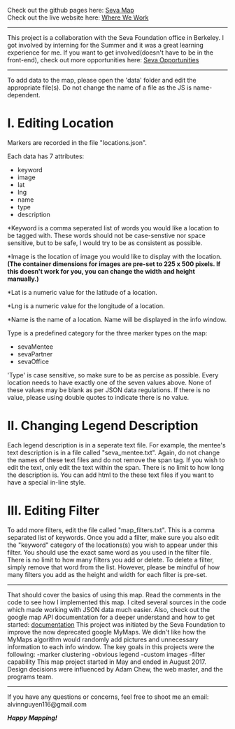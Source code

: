 Check out the github pages here: <a href="https://alvinnguyen116.github.io/seva-map/" target="_blank"> Seva Map </a> </br>
Check out the live website here: <a href="http://www.seva.org/site/PageServer?pagename=programs/prevent_blindness&_ga=2.77450645.182892957.1501700893-359267843.1484544530" target="_blank"> Where We Work </a> </br>
<hr>
This project is a collaboration with the Seva Foundation office in Berkeley. I got involved by interning for the Summer and it was a great learning experience for me. If you want to get involved(doesn't have to be in the front-end), check out more opportunities here: <a href="http://www.seva.org/site/PageServer?pagename=getinvolved/volunteer#.WYIkUYgrLIV" target='_blank'> Seva Opportunities</a>
<hr>
To add data to the map, please open the 'data' folder and edit the appropriate file(s). Do not change the name of a file as the JS is name-dependent.

<h1>I. Editing Location</h1>
<p> Markers are recorded in the file "locations.json". 

Each data has 7 attributes:
  - keyword
  - image
  - lat
  - lng
  - name
  - type
  - description 
  
*Keyword is a comma seperated list of words you would like a location to be tagged with. These words should not be case-senstive nor space sensitive, but to be safe, I would try to be as consistent as possible. 

*Image is the location of image you would like to display with the location. <b>(The container dimensions for images are pre-set to 225 x 500 pixels. If this doesn't work for you, you can change the width and height manually.)</b> 

*Lat is a numeric value for the latitude of a location. 

*Lng is a numeric value for the longitude of a location. 

*Name is the name of a location. Name will be displayed in the info window. 

Type is a predefined category for the three marker types on the map: 
  - sevaMentee
  - sevaPartner
  - sevaOffice

'Type' is case sensitive, so make sure to be as percise as possible. Every location needs to have exactly one of the seven values above. 
None of these values may be blank as per JSON data regulations. If there is no value, please using double quotes to indicate there is no value. 
</p>

<h1>II. Changing Legend Description</h1>

Each legend description is in a seperate text file. For example, the mentee's text description is in a file called "seva_mentee.txt". Again, do not change the names of these text files and do not remove the span tag. If you wish to edit the text, only edit the text within the span. There is no limit to how long the description is. You can add html to the these text files if you want to have a special in-line style.

<h1>III. Editing Filter</h1>

To add more filters, edit the file called "map_filters.txt". This is a comma separated list of keywords. Once you add a filter, make sure you also edit the "keyword" category of the locations(s) you wish to appear under this filter. You should use the exact same word as you used in the filter file. There is no limit to how many filters you add or delete. To delete a filter, simply remove that word from the list. However, please be mindful of how many filters you add as the height and width for each filter is pre-set.
<hr>
That should cover the basics of using this map. Read the comments in the code to see how I implemented this map. I cited several sources in the code which made working with JSON data much easier. Also, check out the google map API documentation for a deeper understand and how to get started: <a href="https://developers.google.com/maps/documentation/" target='_blank'>documentation</a> 
This project was initiated by the Seva Foundation to improve the now deprecated google MyMaps. We didn't like how the MyMaps algorithm would randomly add pictures and unnecessary information to each info window. The key goals in this projects were the following: 
  -marker clustering 
  -obvious legend 
  -custom images 
  -filter capability 
This map project started in May and ended in August 2017. Design decisions were influenced by Adam Chew, the web master, and the programs team.
<hr>
If you have any questions or concerns, feel free to shoot me an email: alvinnguyen116@gmail.com 

<b><em>Happy Mapping!</em></b> 


